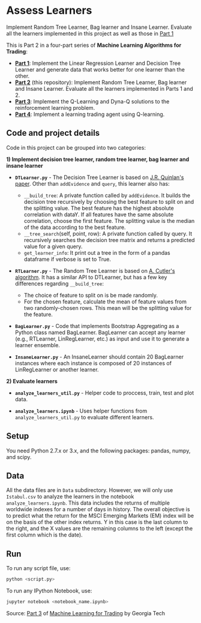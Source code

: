 # Assess Learners

Implement Random Tree Learner, Bag learner and Insane Learner. Evaluate all the learners implemented in this project as well as those in [Part 1](https://github.com/ntrang086/ml_trading_defeat_learners)

This is Part 2 in a four-part series of **Machine Learning Algorithms for Trading**:

* [**Part 1**](https://github.com/ntrang086/ml_trading_defeat_learners): Implement the Linear Regression Learner and Decision Tree Learner and generate data that works better for one learner than the other.
* [**Part 2**](https://github.com/ntrang086/ml_trading_assess_learners) (this repository): Implement Random Tree Learner, Bag learner and Insane Learner. Evaluate all the learners implemented in Parts 1 and 2.
* [**Part 3**](https://github.com/ntrang086/q_learning_robot): Implement the Q-Learning and Dyna-Q solutions to the reinforcement learning problem.
* [**Part 4**](https://github.com/ntrang086/q_learning_trading): Implement a learning trading agent using Q-learning.


## Code and project details

Code in this project can be grouped into two categories:

**1) Implement decision tree learner, random tree learner, bag learner and insane learner**

* **`DTLearner.py`** - The Decision Tree Learner is based on [J.R. Quinlan's paper](https://link.springer.com/content/pdf/10.1007/BF00116251.pdf). Other than `addEvidence` and `query`, this learner also has:
  * `__build_tree`: A private function called by `addEvidence`. It builds the decision tree recursively by choosing the best feature to split on and the splitting value. The best feature has the highest absolute correlation with dataY. If all features have the same absolute correlation, choose the first feature. The splitting value is the median of the data according to the best feature.
  * `__tree_search`(self, point, row): A private function called by query. It recursively searches the decision tree matrix and returns a predicted value for a given query.
  * `get_learner_info`: It print out a tree in the form of a pandas dataframe if verbose is set to True.

* **`RTLearner.py`** - The Random Tree Learner is based on [A. Cutler's algorithm](https://www.stat.berkeley.edu/~breiman/RandomForests/cc_home.htm). It has a similar API to DTLearner, but has a few key differences regarding `__build_tree`:
  * The choice of feature to split on is be made randomly.
  * For the chosen feature, calculate the mean of feature values from two randomly-chosen rows. This mean will be the splitting value for the feature.

* **`BagLearner.py`** - Code that implements Bootstrap Aggregating as a Python class named BagLearner. BagLearner can accept any learner (e.g., RTLearner, LinRegLearner, etc.) as input and use it to generate a learner ensemble. 

* **`InsaneLearner.py`** - An InsaneLearner should contain 20 BagLearner instances where each instance is composed of 20 instances of LinRegLearner or another learner.


**2) Evaluate learners**

* **`analyze_learners_util.py`** - Helper code to proccess, train, test and plot data.

* **`analyze_learners.ipynb`** - Uses helper functions from `analyze_learners_util.py` to evaluate different learners.


## Setup

You need Python 2.7.x or 3.x, and the following packages: pandas, numpy, and scipy.

## Data
All the data files are in `Data` subdirectory. However, we will only use `Istabul.csv` to analyze the learners in the notebook `analyze_learners.ipynb`. This data includes the returns of multiple worldwide indexes for a number of days in history. The overall objective is to predict what the return for the MSCI Emerging Markets (EM) index will be on the basis of the other index returns. Y in this case is the last column to the right, and the X values are the remaining columns to the left (except the first column which is the date).

## Run

To run any script file, use:

```bash
python <script.py>
```

To run any IPython Notebook, use:

```bash
jupyter notebook <notebook_name.ipynb>
```

Source: [Part 3](http://quantsoftware.gatech.edu/Machine_Learning_Algorithms_for_Trading) of [Machine Learning for Trading](http://quantsoftware.gatech.edu/Machine_Learning_for_Trading_Course) by Georgia Tech
